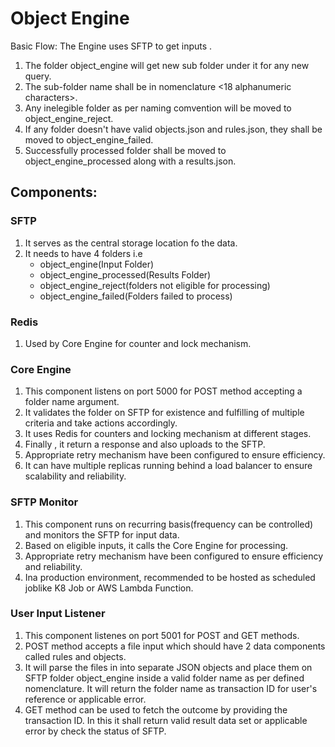 # **Object Engine**

Basic Flow:
The Engine uses SFTP to get inputs . 
1. The folder object_engine will get new sub folder under it for any new query.
2. The sub-folder name shall be in nomenclature <18 alphanumeric characters><ddmmyyyyhhmmss>.
3. Any inelegible folder as per naming comvention will be moved to object_engine_reject.
4. If any folder doesn't have valid objects.json and rules.json, they shall be moved to object_engine_failed.
5. Successfully processed folder shall be moved to object_engine_processed along with a results.json.

   
## **Components:**

### **SFTP**
1. It serves as the central storage location fo the data.
2. It needs to have 4 folders i.e 
	- object_engine(Input Folder)
	- object_engine_processed(Results Folder)
	- object_engine_reject(folders not eligible for processing)
	-	object_engine_failed(Folders failed to process)

### **Redis**
1. Used by Core Engine for counter and lock mechanism.

### **Core Engine**
1. This component listens on port 5000 for POST method accepting a folder name argument.
2. It validates the folder on SFTP for existence and fulfilling of multiple criteria and take  actions accordingly.
3. It uses Redis for counters and locking mechanism at different stages.
4. Finally , it return a response and also uploads to the SFTP.
5. Appropriate retry mechanism have been configured to ensure efficiency.
6. It can have multiple replicas running behind a load balancer to ensure scalability and reliability.

### **SFTP Monitor**
1. This component runs on recurring basis(frequency can be controlled) and monitors the SFTP for input data.
2. Based on eligible inputs, it calls the Core Engine for processing.
3. Appropriate retry mechanism have been configured to ensure efficiency and reliability.
4. Ina production environment, recommended to be hosted as scheduled joblike K8 Job or AWS Lambda Function.

### **User Input Listener**
1. This component listenes on port 5001 for POST and GET methods.
2. POST method accepts a file input which should have 2 data components called rules and objects.
3. It will parse the files in into separate JSON objects and place them on SFTP folder object_engine inside a valid folder name as per defined nomenclature. It will return the folder name as transaction ID for user's reference or applicable error.
4. GET method can be used to fetch the outcome by providing the transaction ID. In this it shall return valid result data set or applicable error by check the status of SFTP.
